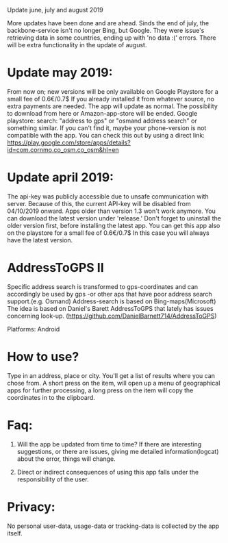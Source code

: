 Update june, july and august 2019

More updates have been done and are ahead. Sinds the end of july, the backbone-service isn't no longer Bing, but Google. They were issue's retrieving data in some countries, ending up with 'no data :(' errors. There will be extra functionality in the update of august. 

# Update may 2019:

From now on; new versions will be only available on Google Playstore for a small fee of 0.6€/0.7$ If you already installed it from whatever source, no extra payments are needed. The app will update as normal. 
The possibility to download from here or Amazon-app-store will be ended.
Google playstore: search: "address to gps" or "osmand address search" or something similar. 
If you can't find it, maybe your phone-version is not compatible with the app. You can check this out by using a direct link: 
https://play.google.com/store/apps/details?id=com.cornmo.co_osm.co_osm&hl=en

# Update april 2019:

The api-key was publicly accessible due to unsafe communication with server. Because of this, the current API-key will be disabled from 04/10/2019 onward. Apps older than version 1.3 won't work anymore. You can download the latest version under 'release.' Don't forget to uninstall the older version first, before installing the latest app. 
You can get this app also on the playstore for a small fee of 0.6€/0.7$ In this case you will always have the latest version.


# AddressToGPS II

Specific address search is transformed to gps-coordinates and can accordingly be used by gps -or other aps that have poor address search support.(e.g. Osmand)
Address-search is based on Bing-maps(Microsoft)
The idea is based on Daniel's Barett AddressToGPS that lately has issues concerning look-up. (https://github.com/DanielBarnett714/AddressToGPS)

Platforms: Android

# How to use?

Type in an address, place or city. You'll get a list of results where you can chose from. A short press on the item, will open up a menu of geographical apps for further processing, a long press on the item will copy the coordinates in to the clipboard.

# Faq:
1. Will the app be updated from time to time? If there are interesting suggestions, or there are issues, giving me detailed information(logcat) about the error, things will change.

2. Direct or indirect consequences of using this app falls under the responsibility of the user.

# Privacy: 

No personal user-data, usage-data or tracking-data is collected by the app itself. 

